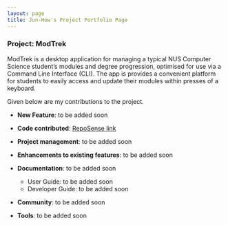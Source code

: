```yaml
---
layout: page
title: Jun-How's Project Portfolio Page
---
```


### Project: ModTrek

ModTrek is a desktop application for managing a typical NUS Computer Science student’s modules and degree progression, optimised for use via a Command Line Interface (CLI).
The app is provides a convenient platform for students to easily access and update their modules within presses of a keyboard.

Given below are my contributions to the project.

* **New Feature**: to be added soon

* **Code contributed**: [RepoSense link]()

* **Project management**: to be added soon

* **Enhancements to existing features**: to be added soon

* **Documentation**: to be added soon
  * User Guide: to be added soon
  * Developer Guide: to be added soon

* **Community**: to be added soon

* **Tools**: to be added soon
